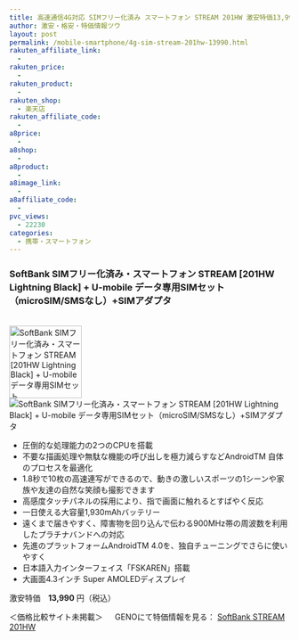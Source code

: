 ```yaml
---
title: 高速通信4G対応 SIMフリー化済み スマートフォン STREAM 201HW 激安特価13,990円！
author: 激安・格安・特価情報ツウ
layout: post
permalink: /mobile-smartphone/4g-sim-stream-201hw-13990.html
rakuten_affiliate_link:
  -
rakuten_price:
  -
rakuten_product:
  -
rakuten_shop:
  - 楽天店
rakuten_affiliate_code:
  -
a8price:
  -
a8shop:
  -
a8product:
  -
a8image_link:
  -
a8affiliate_code:
  -
pvc_views:
  - 22230
categories:
  - 携帯・スマートフォン
---
```

### SoftBank SIMフリー化済み・スマートフォン STREAM [201HW Lightning Black] + U-mobile データ専用SIMセット（microSIM/SMSなし）+SIMアダプタ

<div class="img-bg2 img_L">
  <a href="//px.a8.net/svt/ejp?a8mat=1I0DKG+A2L0YI+1TD2+5ZEMP&#038;a8ejpredirect=//www.geno-web.jp/shopdetail/000000034915" title="SoftBank SIMフリー化済み・スマートフォン STREAM [201HW Lightning Black] + U-mobile データ専用SIMセット（microSIM/SMSなし）+SIMアダプタ" target="_blank"><br /> <img border="0" alt="SoftBank SIMフリー化済み・スマートフォン STREAM [201HW Lightning Black] + U-mobile データ専用SIMセット（microSIM/SMSなし）+SIMアダプタ" src="//i1.wp.com/www.geno-web.jp/shopimages/genoweb/0000000349154.jpg?w=130"width="130" data-recalc-dims="1" /></a><br /> <img border="0" src="//i2.wp.com/www16.a8.net/0.gif?resize=1%2C1" alt="SoftBank SIMフリー化済み・スマートフォン STREAM [201HW Lightning Black] + U-mobile データ専用SIMセット（microSIM/SMSなし）+SIMアダプタ" data-recalc-dims="1" />
</div>

<!--more-->

  * 圧倒的な処理能力の2つのCPUを搭載
  * 不要な描画処理や無駄な機能の呼び出しを極力減らすなどAndroidTM 自体のプロセスを最適化
  * 1.8秒で10枚の高速連写ができるので、動きの激しいスポーツの1シーンや家族や友達の自然な笑顔も撮影できます
  * 高感度タッチパネルの採用により、指で画面に触れるとすばやく反応
  * 一日使える大容量1,930mAhバッテリー
  * 遠くまで届きやすく、障害物を回り込んで伝わる900MHz帯の周波数を利用したプラチナバンドへの対応
  * 先進のプラットフォームAndroidTM 4.0を、独自チューニングでさらに使いやすく
  * 日本語入力インターフェイス「FSKAREN」搭載
  * 大画面4.3インチ Super AMOLEDディスプレイ

激安特価　<span class="tokka-price"><strong>13,990</strong></span> 円（税込）

＜価格比較サイト未掲載＞
　
GENOにて特価情報を見る： <span class="fs150p"><a href="//px.a8.net/svt/ejp?a8mat=1I0DKG+A2L0YI+1TD2+5ZEMP&#038;a8ejpredirect=//www.geno-web.jp/shopdetail/000000034915" target="_blank">SoftBank STREAM 201HW</a></span>